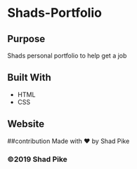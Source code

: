 # Shads-Portfolio

## Purpose
Shads personal portfolio to help get a job

## Built With
* HTML
* CSS

## Website


##contribution
Made with ❤️ by Shad Pike

### ©️2019 Shad Pike
